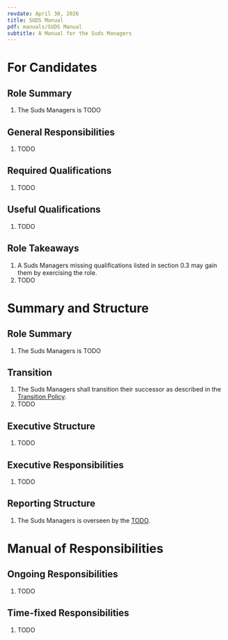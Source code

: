 ```yaml
---
revdate: April 30, 2026
title: SUDS Manual
pdf: manuals/SUDS Manual
subtitle: A Manual for the Suds Managers
---
```


# For Candidates

## Role Summary
1. The Suds Managers is TODO

## General Responsibilities
1. TODO

## Required Qualifications
1. TODO

## Useful Qualifications
1. TODO

## Role Takeaways
1. A Suds Managers missing qualifications listed in section 0.3 may gain them by exercising the role.
1. TODO

# Summary and Structure

## Role Summary
1. The Suds Managers is TODO

## Transition
1. The Suds Managers shall transition their successor as described in the [Transition Policy](../policies/transition-policy.md).
1. TODO

## Executive Structure
1. TODO

## Executive Responsibilities
1. TODO

## Reporting Structure
1. The Suds Managers is overseen by the [TODO](TODO-manual.md).

# Manual of Responsibilities

## Ongoing Responsibilities
1. TODO

## Time-fixed Responsibilities
1. TODO

